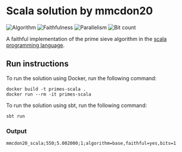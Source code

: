 # Scala solution by mmcdon20

![Algorithm](https://img.shields.io/badge/Algorithm-base-green)
![Faithfulness](https://img.shields.io/badge/Faithful-yes-green)
![Parallelism](https://img.shields.io/badge/Parallel-no-green)
![Bit count](https://img.shields.io/badge/Bits-1-green)

A faithful implementation of the prime sieve algorithm in the [scala programming language](https://www.scala-lang.org/).

## Run instructions

To run the solution using Docker, run the following command:

```
docker build -t primes-scala .
docker run --rm -it primes-scala
```

To run the solution using sbt, run the following command:

```
sbt run
```

### Output

```
mmcdon20_scala;550;5.002000;1;algorithm=base,faithful=yes,bits=1
```
